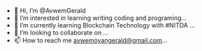 - 👋 Hi, I’m @AvwemGerald
- 👀 I’m interested in learning writing coding and programing...
- 🌱 I’m currently learning Blockchain Technology with #NITDA ...
- 💞️ I’m looking to collaborate on ...
- 📫 How to reach me avwemoyangerald@gmail.com...

<!---
AvwemGerald/AvwemGerald is a ✨ special ✨ repository because its `README.md` (this file) appears on your GitHub profile.
You can click the Preview link to take a look at your changes.
--->
